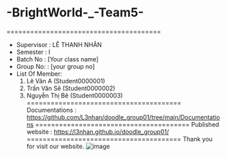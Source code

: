 # -BrightWorld-_-Team5-
=======================================
+ Supervisor		: LÊ THANH NHÂN
+ Semester		: I	
+ Batch No		: [Your class name]	
+ Group No:		: [your group no]
+ List Of Member:
	1. Lê Văn A  	(Student0000001)
	2. Trần Văn Sê	(Student0000002)
	3. Nguyễn Thị Bê 	(Student0000003)	
=======================================
Documentations : https://github.com/L3nhan/doodle_group01/tree/main/Documentations
=======================================
Published website : https://l3nhan.github.io/doodle_group01/
=======================================
Thank you for visit our website.
![image](https://github.com/chochetdm/-BrightWorld-_-Team5-/assets/114870857/7061376f-9b5b-4d9e-a94e-1ad34485247f)
